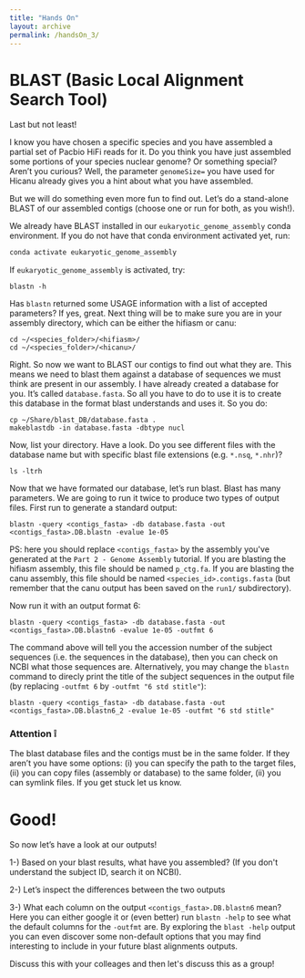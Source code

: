 ```yaml
---
title: "Hands On"
layout: archive
permalink: /handsOn_3/
---  
```


# BLAST (Basic Local Alignment Search Tool)

Last but not least!

I know you have chosen a specific species and you have assembled a partial set of Pacbio HiFi reads for it. Do you think you have just assembled some portions of your species nuclear genome? Or something special? Aren’t you curious? Well, the parameter `genomeSize=` you have used for Hicanu already gives you a hint about what you have assembled. 

But we will do something even more fun to find out. Let’s do a stand-alone BLAST of our assembled contigs (choose one or run for both, as you wish!).

We already have BLAST installed in our `eukaryotic_genome_assembly` conda environment. If you do not have that conda environment activated yet, run:  

```bash  
conda activate eukaryotic_genome_assembly
```

If `eukaryotic_genome_assembly` is activated, try:

```console  
blastn -h
```  

Has `blastn` returned some USAGE information with a list of accepted parameters? If yes, great.
Next thing will be to make sure you are in your assembly directory, which can be either the hifiasm or canu:

```console
cd ~/<species_folder>/<hifiasm>/
cd ~/<species_folder>/<hicanu>/

```

Right. So now we want to BLAST our contigs to find out what they are. This means we need to blast them against a database of sequences we must think are present in our assembly. I have already created a database for you. It’s called `database.fasta`. So all you have to do to use it is to create this database in the format blast understands and uses it. So you do:

```console  
cp ~/Share/blast_DB/database.fasta .
makeblastdb -in database.fasta -dbtype nucl
```  

Now, list your directory. Have a look. Do you see different files with the database name but with specific blast file extensions (e.g. `*.nsq`, `*.nhr`)?

```console  
ls -ltrh
```  

Now that we have formated our database, let’s run blast. Blast has many parameters. We are going to run it twice to produce two types of output files. First run to generate a standard output:

```console  
blastn -query <contigs_fasta> -db database.fasta -out <contigs_fasta>.DB.blastn -evalue 1e-05
```  

PS: here you should replace `<contigs_fasta>` by the assembly you've generated at the `Part 2 - Genome Assembly` tutorial. If you are blasting the hifiasm assembly, this file should be named `p_ctg.fa`. If you are blasting the canu assembly, this file should be named `<species_id>.contigs.fasta` (but remember that the canu output has been saved on the `run1/` subdirectory).

Now run it with an output format 6:

```console  
blastn -query <contigs_fasta> -db database.fasta -out <contigs_fasta>.DB.blastn6 -evalue 1e-05 -outfmt 6
```

The command above will tell you the accession number of the subject sequences (i.e. the sequences in the database), then you can check on NCBI what those sequences are. Alternatively, you may change the `blastn` command to direcly print the title of the subject sequences in the output file (by replacing `-outfmt 6` by `-outfmt "6 std stitle"`):  

```
blastn -query <contigs_fasta> -db database.fasta -out <contigs_fasta>.DB.blastn6_2 -evalue 1e-05 -outfmt "6 std stitle"
```

### Attention :grey_exclamation: 

The blast database files and the contigs must be in the same folder. If they aren’t you have some options: (i) you can specify the path to the target files, (ii) you can copy files (assembly or database) to the same folder, (ii) you can symlink files. If you get stuck let us know.

# Good! 

So now let’s have a look at our outputs!

1-) Based on your blast results, what have you assembled? (If you don't understand the subject ID, search it on NCBI).

2-) Let’s inspect the differences between the two outputs

3-) What each column on the output `<contigs_fasta>.DB.blastn6` mean?  
    Here you can either google it or (even better) run `blastn -help` to see what the default columns for the `-outfmt` are. By exploring the `blast -help` output you can even discover some non-default options that you may find interesting to include in your future blast alignments outputs. 

Discuss this with your colleages and then let's discuss this as a group!

